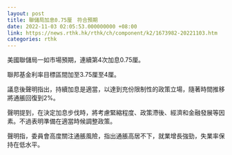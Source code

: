 ```yaml
---
layout: post
title: 聯儲局加息0.75厘　符合預期
date: 2022-11-03 02:05:53.000000000 +08:00
link: https://news.rthk.hk/rthk/ch/component/k2/1673982-20221103.htm
categories: rthk
---
```


美國聯儲局一如市場預期，連續第4次加息0.75厘。

聯邦基金利率目標區間加至3.75厘至4厘。

議息後聲明指出，持續加息是適當，以達到充份限制性的政策立場，隨著時間推移將通脹回復到2%。

聲明提到，在決定加息步伐時，將考慮緊縮程度、政策滯後、經濟和金融發展等因素。不過表明準備在適當時候調整政策。

聲明指，委員會高度關注通脹風險，指出通脹高居不下，就業增長強勁，失業率保持在低水平。

